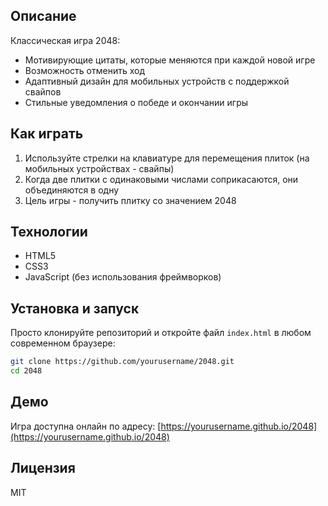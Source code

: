 
## Описание

Классическая игра 2048:
- Мотивирующие цитаты, которые меняются при каждой новой игре
- Возможность отменить ход
- Адаптивный дизайн для мобильных устройств с поддержкой свайпов
- Стильные уведомления о победе и окончании игры

## Как играть

1. Используйте стрелки на клавиатуре для перемещения плиток (на мобильных устройствах - свайпы)
2. Когда две плитки с одинаковыми числами соприкасаются, они объединяются в одну
3. Цель игры - получить плитку со значением 2048

## Технологии

- HTML5
- CSS3
- JavaScript (без использования фреймворков)

## Установка и запуск

Просто клонируйте репозиторий и откройте файл `index.html` в любом современном браузере:

```bash
git clone https://github.com/yourusername/2048.git
cd 2048
```

## Демо

Игра доступна онлайн по адресу: [https://yourusername.github.io/2048](https://yourusername.github.io/2048)

## Лицензия

MIT 